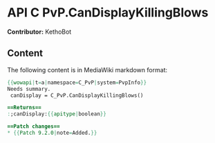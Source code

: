 # API C PvP.CanDisplayKillingBlows

**Contributor:** KethoBot

## Content

The following content is in MediaWiki markdown format:

```mediawiki
{{wowapi|t=a|namespace=C_PvP|system=PvpInfo}}
Needs summary.
 canDisplay = C_PvP.CanDisplayKillingBlows()

==Returns==
:;canDisplay:{{apitype|boolean}}

==Patch changes==
* {{Patch 9.2.0|note=Added.}}
```